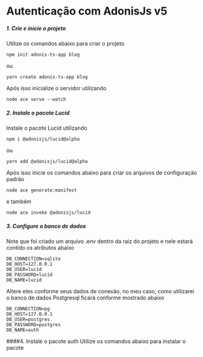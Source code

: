 # Autenticação com AdonisJs v5
 
 ##### 1. Crie e inicie o projeto

Utilize os comandos abaixo para criar o projeto

```
npm init adonis-ts-app blog
```

ou

```
yarn create adonis-ts-app blog
```

Após isso inicialize o servidor utilizando 

```
node ace serve --watch
```

##### 2. Instale o pacote Lucid
Instale o pacote Lucid utilizando

```
npm i @adonisjs/lucid@alpha
```

ou

```
yarn add @adonisjs/lucid@alpha
```

Após isso inicie os comandos abaixo para criar os arquivos de configuração padrão

```
node ace generate:manifest
```

e também

```
node ace invoke @adonisjs/lucid
```

##### 3. Configure o banco de dados
Note que foi criado um arquivo .env dentro da raiz do projeto e nele estará contido os atributos abaixo

```
DB_CONNECTION=sqlite
DB_HOST=127.0.0.1
DB_USER=lucid
DB_PASSWORD=lucid
DB_NAME=lucid
```

Altere eles conforme seus dados de conexão, no meu caso, como utilizarei o banco de dados Postgresql ficará conforme mostrado abaixo

```
DB_CONNECTION=pg
DB_HOST=127.0.0.1
DB_USER=postgres
DB_PASSWORD=postgres
DB_NAME=auth
```

####4. Instale o pacote auth
Utilize os comandos abaixo para instalar o pacote

